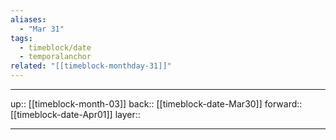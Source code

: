 ```yaml
---
aliases:
  - "Mar 31"
tags:
  - timeblock/date
  - temporalanchor
related: "[[timeblock-monthday-31]]"
---
```




***

up:: [[timeblock-month-03]]
back:: [[timeblock-date-Mar30]]
forward:: [[timeblock-date-Apr01]]
layer:: 

***
